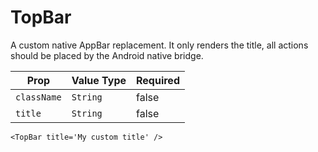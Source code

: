 # TopBar
A custom native AppBar replacement. It only renders the title, all actions should be placed by the Android native bridge.

| Prop |  Value Type | Required |
| --- | --- | --- |
| `className` | `String` | false | 
| `title` | `String` | false | 

```
<TopBar title='My custom title' />
```
